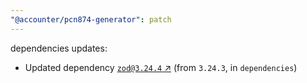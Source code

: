 ```yaml
---
"@accounter/pcn874-generator": patch
---
```

dependencies updates:
  - Updated dependency [`zod@3.24.4` ↗︎](https://www.npmjs.com/package/zod/v/3.24.4) (from `3.24.3`, in `dependencies`)

